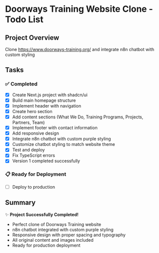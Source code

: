 # Doorways Training Website Clone - Todo List

## Project Overview
Clone https://www.doorways-training.org/ and integrate n8n chatbot with custom styling

## Tasks

### ✅ Completed
- [x] Create Next.js project with shadcn/ui
- [x] Build main homepage structure
- [x] Implement header with navigation
- [x] Create hero section
- [x] Add content sections (What We Do, Training Programs, Projects, Partners, Team)
- [x] Implement footer with contact information
- [x] Add responsive design
- [x] Integrate n8n chatbot with custom purple styling
- [x] Customize chatbot styling to match website theme
- [x] Test and deploy
- [x] Fix TypeScript errors
- [x] Version 1 completed successfully

### 📋 Ready for Deployment
- [ ] Deploy to production

## Summary
✨ **Project Successfully Completed!**
- Perfect clone of Doorways Training website
- n8n chatbot integrated with custom purple styling
- Responsive design with proper spacing and typography
- All original content and images included
- Ready for production deployment
